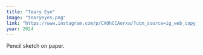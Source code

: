 ```yaml
---
title: "Teary Eye"
image: "tearyeyes.png"
link: "https://www.instagram.com/p/CXOhCCAorxa/?utm_source=ig_web_copy_link"
year: 2024
---
```

Pencil sketch on paper.